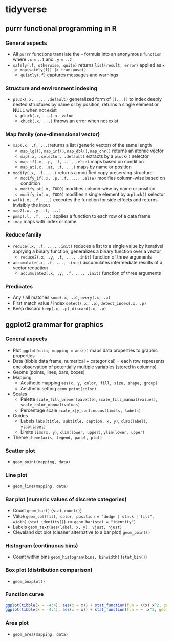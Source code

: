 # tidyverse

## purrr functional programming in R

### General aspects

- All `purrr` functions translate the `~` formula into an anonymous `function` where
  `.x` = `..1` and `.y` = `..2`
- `safely(.f, otherwise, quite)` returns `list(result, error)` applied as
  `x |> map(safely(f)) |> transpose()`
    - `quietly(.f)` captures messages and warnings

### Structure and environment indexing

- `pluck(.x, ..., .default)` generalized form of `[[...]]` to index deeply nested
  structures by name or by position, returns a single element or NULL when not exist
    - `pluck(.x, ...) <- value`
    - `chuck(.x, ...)` throws an error when not exist

### Map family (one-dimensional vector)

- `map(.x, .f, ...)`returns a list (generic vector) of the same length
    - `map_lgl()`, `map_int()`, `map_dbl()`, `map_chr()` returns an atomic vector
    - `map(.x, .selector, .default)` extracts by a `pluck()` selector
    - `map_if(.x, .p, .f, ..., .else)` maps based on condition
    - `map_at(.x, .at, .f, ...)` maps by name or position
- `modify(.x, .f, ...)` returns a modified copy preserving structure
    - `modify_if(.x, .p, .f, ..., .else)` modifies column-wise based on condition
    - `modify_at(.x, TODO)` modifies column-wise by name or position
    - `modify_in(.x, TODO)` modifies a single element by a `pluck()` selector
- `walk(.x, .f, ...)` executes the function for side effects and returns invisibly the
  input
- `map2(.x, .y, .f, ...)`
- `pmap(.l, .f, ...)` applies a function to each row of a data frame
- `imap` maps with index or name

### Reduce family

- `reduce(.x, .f, ..., .init)` reduces a list to a single value by iterativel applying a
  binary function, generalizes a binary function over a vector
    - `reduce2(.x, .y, .f, ..., .init)` function of three arguments
- `accumulate(.x, .f, ..., .init)` accumulates intermediate results of a vector
  reduction
    - `accumulate2(.x, .y, .f, ..., .init)` function of three arguments

### Predicates

- Any / all matches `some(.x, .p)`, `every(.x, .p)`
- First match value / index `detect(.x, .p)`, `detect_index(.x, .p)`
- Keep discard `keep(.x, .p)`, `discard(.x, .p)`

## ggplot2 grammar for graphics

### General aspects

- Plot `ggplot(data, mapping = aes())` maps data properties to graphic properties
- Data (tibble data frame, numerical + categorical) = each row represents one
  observation of potentially multiple variables (stored in columns)
- Geoms (points, lines, bars, boxes)
- Mapping
    - Aesthetic mapping `aes(x, y, color, fill, size, shape, group)`
    - Aesthetic setting `geom_point(color)`
- Scales
    - Palette `scale_fill_brewer(palette)`, `scale_fill_manual(values)`,
    `scale_color_manual(values)`
    - Percentage scale `scale_x|y_continuous(limits, labels)`
- Guides
    - Labels `labs(title, subtitle, caption, x, y)`, `xlab(label)`, `ylab(label)`
    - Limits `lims(x, y)`, `xlim(lower, upper)`, `ylim(lower, upper)`
- Theme `theme(axis, legend, panel, plot)`

### Scatter plot

- `geom_point(mapping, data)`

### Line plot

- `geom_line(mapping, data)`

### Bar plot (numeric values of discrete categories)

- Count `geom_bar()` (`stat_count()`)
- Value `geom_col(fill, color, position = "dodge | stack | fill", width)`
  (`stat_idenitty()`) >= `geom_bar(stat = "identity")`
- Labels `geom_text(aes(label, x, y), vjust, hjust)`
- Cleveland dot plot (cleaner alternative to a bar plot) `geom_point()`

### Histogram (continuous bins)

- Count within bins `geom_histogram(bins, binwidth)` (`stat_bin()`)

### Box plot (distribution comparison)

- `geom_boxplot()`

### Function curve

```r
ggplot(tibble(x = -4:4), aes(x = x)) + stat_function(fun = \(x) x^2, geom = "line")
ggplot(tibble(x = -4:4), aes(x = x)) + stat_function(fun = ~ .x^2, geom = "line")
```

### Area plot

- `geom_area(mapping, data)`
